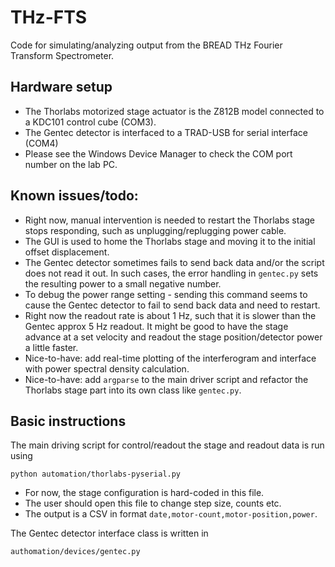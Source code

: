 # THz-FTS
Code for simulating/analyzing output from the BREAD THz Fourier Transform Spectrometer. 

## Hardware setup
* The Thorlabs motorized stage actuator is the Z812B model connected to a KDC101 control cube (COM3).
* The Gentec detector is interfaced to a TRAD-USB for serial interface (COM4)
* Please see the Windows Device Manager to check the COM port number on the lab PC.

## Known issues/todo:
* Right now, manual intervention is needed to restart the Thorlabs stage stops responding, such as unplugging/replugging power cable.
* The GUI is used to home the Thorlabs stage and moving it to the initial offset displacement.
* The Gentec detector sometimes fails to send back data and/or the script does not read it out.
In such cases, the error handling in `gentec.py` sets the resulting power to a small negative number. 
* To debug the power range setting - sending this command seems to cause the Gentec detector to fail to send back data and need to restart. 
* Right now the readout rate is about 1 Hz, such that it is slower than the Gentec approx 5 Hz readout. It might be good to have the stage advance at a set velocity and readout the stage position/detector power a little faster. 
* Nice-to-have: add real-time plotting of the interferogram and interface with power spectral density calculation. 
* Nice-to-have: add `argparse` to the main driver script and refactor the Thorlabs stage part into its own class like `gentec.py`.

## Basic instructions
The main driving script for control/readout the stage and readout data is run using
```
python automation/thorlabs-pyserial.py
```
* For now, the stage configuration is hard-coded in this file. 
* The user should open this file to change step size, counts etc.
* The output is a CSV in format `date,motor-count,motor-position,power`. 

The Gentec detector interface class is written in 
```
authomation/devices/gentec.py
```